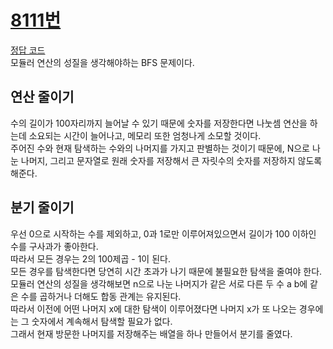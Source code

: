 # [8111번](https://www.acmicpc.net/problem/8111)
[정답 코드](/Solutions/8111/8111.py)      
모듈러 연산의 성질을 생각해야하는 BFS 문제이다.   

## 연산 줄이기
수의 길이가 100자리까지 늘어날 수 있기 때문에 숫자를 저장한다면 나눗셈 연산을 하는데 소요되는 시간이 늘어나고, 메모리 또한 엄청나게 소모할 것이다.    
주어진 수와 현재 탐색하는 수와의 나머지를 가지고 판별하는 것이기 때문에, N으로 나눈 나머지, 그리고 문자열로 원래 숫자를 저장해서 큰 자릿수의 숫자를 저장하지 않도록 해준다.   

## 분기 줄이기
우선 0으로 시작하는 수를 제외하고, 0과 1로만 이루어져있으면서 길이가 100 이하인 수를 구사과가 좋아한다.   
따라서 모든 경우는 2의 100제곱 - 1이 된다.    
모든 경우를 탐색한다면 당연히 시간 초과가 나기 때문에 불필요한 탐색을 줄여야 한다.   
모듈러 연산의 성질을 생각해보면 n으로 나눈 나머지가 같은 서로 다른 두 수 a b에 같은 수를 곱하거나 더해도 합동 관계는 유지된다.   
따라서 이전에 어떤 나머지 x에 대한 탐색이 이루어졌다면 나머지 x가 또 나오는 경우에는 그 숫자에서 계속해서 탐색할 필요가 없다.   
그래서 현재 방문한 나머지를 저장해주는 배열을 하나 만들어서 분기를 줄였다.   